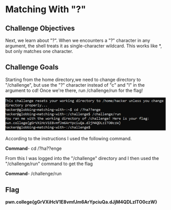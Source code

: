 # Matching With "?"

## Challenge Objectives

Next, we learn about "?". When we encounters a "?" character in any argument, the shell treats it as single-character wildcard. This works like *, but only matches one character.

## Challenge Goals

Starting from the home directory,we need to  change directory to "/challenge", but use the "?" character instead of "c" and "l" in the argument to cd! Once we're there, run /challenge/run for the flag!

![Error In Loading Image](image-1.png)

According to the instructions I used the following command.

**Command**- cd /?ha??enge

From this I was logged into the "/challenge" directory and I then used the "/challenge/run" command to get the flag

**Command**- /challenge/run

## Flag

**pwn.college{gGrVXiHcV1E8vmfJm6ArYpciuQa.dJjM4QDLzITO0czW}**
